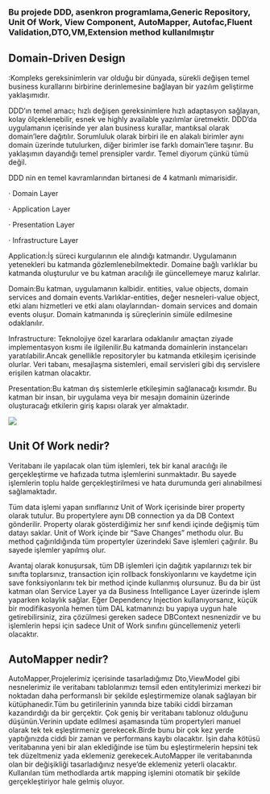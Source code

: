<h3>Bu projede DDD, asenkron programlama,Generic Repository, Unit Of Work, View Component, AutoMapper, Autofac,Fluent Validation,DTO,VM,Extension method kullanılmıştır</h3>

<h2>Domain-Driven Design</h2>:Kompleks gereksinimlerin var olduğu bir dünyada, sürekli değişen temel business kurallarını birbirine derinlemesine bağlayan bir yazılım geliştirme yaklaşımıdır. 

DDD’ın temel amacı; hızlı değişen gereksinimlere hızlı adaptasyon sağlayan, kolay ölçeklenebilir, esnek ve highly available yazılımlar üretmektir. DDD’da uygulamanın içerisinde yer alan business kurallar, mantıksal olarak domain’lere dağıtılır. Sorumluluk olarak birbiri ile en alakalı birimler aynı domain üzerinde tutulurken, diğer birimler ise farklı domain’lere taşınır. Bu yaklaşımın dayandığı temel prensipler vardır. Temel diyorum çünkü tümü değil.

DDD nin en temel kavramlarından birtanesi de 4 katmanlı mimarisidir.

· Domain Layer

· Application Layer

· Presentation Layer

· Infrastructure Layer

Application:İş süreci kurgularının ele alındığı katmandır. Uygulamanın yetenekleri bu katmanda gözlemlenebilmektedir. Domaine bağlı varlıklar bu katmanda oluşturulur ve bu katman aracılığı ile güncellemeye maruz kalırlar.

Domain:Bu katman, uygulamanın kalbidir. entities, value objects, domain services and domain events.Varlıklar-entities, değer nesneleri-value object, etki alanı hizmetleri ve etki alanı olaylarından- domain services and domain events oluşur. Domain katmanında iş süreçlerinin simüle edilmesine odaklanılır.

Infrastructure: Teknolojiye özel kararlara odaklanılır amaçtan ziyade implementasyon kısmı ile ilgilenilir.Bu katmanda domainlerin instanceları yaratılabilir.Ancak genellikle repositoryler bu katmanda etkileşim içerisinde olurlar. Veri tabanı, mesajlaşma sistemleri, email servisleri gibi dış servislere erişilen katman olacaktır.

Presentation:Bu katman dış sistemlerle etkileşimin sağlanacağı kısımdır. Bu katman bir insan, bir uygulama veya bir mesajın domainin üzerinde oluşturacağı etkilerin giriş kapısı olarak yer almaktadır.

![](https://gblobscdn.gitbook.com/assets%2F-MRpQvkt_cZoERWOLez2%2F-MShnOVhiudoDw8sZ4fT%2F-MShpRcrgUCDyUj6jS_3%2FDDDLayers1.png?alt=media&token=ebaad1a7-afcc-41e8-be9f-debcb654013c)

<h2>Unit Of Work nedir?</h2>

Veritabanı ile yapılacak olan tüm işlemleri, tek bir kanal aracılığı ile gerçekleştirme ve hafızada tutma işlemlerini sunmaktadır. Bu sayede işlemlerin toplu halde gerçekleştirilmesi ve hata durumunda geri alınabilmesi sağlamaktadır.

Tüm data işlemi yapan sınıflarınız Unit of Work içerisinde birer property olarak tutulur. Bu propertylere aynı DB connection ya da DB Context gönderilir. Property olarak gösterdiğimiz her sınıf kendi içinde değişmiş tüm datayı saklar. Unit of Work içinde bir “Save Changes” methodu olur. Bu method çağırıldığında tüm propertyler üzerindeki Save işlemleri çağırılır. Bu sayede işlemler yapılmış olur.

Avantaj olarak konuşursak, tüm DB işlemleri için dağıtık yapılarınızı tek bir sınıfta toplarsınız, transaction için rollback fonskiyonlarını ve kaydetme için save fonksiyonlarını tek bir method içinde kullanmış olursunuz. Bu da bir üst katman olan Service Layer ya da Business Intelligance Layer üzerinde işlem yaparken kolaylık sağlar. Eğer Dependency Injection kullanıyorsanız, küçük bir modifikasyonla hemen tüm DAL katmanınızı bu yapıya uygun hale getirebilirsiniz, zira çözülmesi gereken sadece DBContext nesnenizdir ve bu işlemlerin hepsi için sadece Unit of Work sınıfını güncellemeniz yeterli olacaktır.

<h2>AutoMapper nedir?</h2>
AutoMapper,Projelerimiz içerisinde tasarladığımız Dto,ViewModel gibi nesnelerimiz ile veritabanı tablolarımızı temsil eden entitylerimizi merkezi bir noktadan daha performanslı bir şekilde eşleştirmemize olanak sağlayan bir kütüphanedir.Tüm bu getirilerinin yanında bize tabiki ciddi birzaman kazandırdığı da bir gerçektir. Çok geniş bir veritabanı tablonuz olduğunu düşünün.Verinin update edilmesi aşamasında tüm propertyleri manuel olarak tek tek eşleştirmeniz gerekecek.Birde bunu bir çok kez yerde yaptığınızda ciddi bir zaman ve performans kaybı olacaktır.
İşin daha kötüsü veritabanına yeni bir alan eklediğinde ise tüm bu eşleştirmelerin hepsini tek tek düzeltmeniz yada eklemeniz gerekecek.AutoMapper ile veritabanında olan bir değişikliği tasarladığınız nesye’de eklemeniz yeterli olacaktır. Kullanılan tüm methodlarda artık mapping işlemini otomatik bir şekilde gerçekleştiriyor hale gelmiş oluyor.
